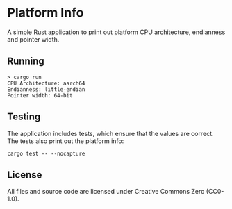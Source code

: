 
# Platform Info

A simple Rust application to print out platform CPU architecture,
endianness and pointer width.

## Running

    > cargo run
    CPU Architecture: aarch64
    Endianness: little-endian
    Pointer width: 64-bit

## Testing

The application includes tests, which ensure that the values are correct.
The tests also print out the platform info:

    cargo test -- --nocapture

## License

All files and source code are licensed under Creative Commons Zero (CC0-1.0).
